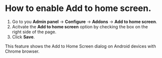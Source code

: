
# How to enable Add to home screen. 

1. Go to you **Admin panel** -> **Configure** -> **Addons** -> **Add to home screen**.
2.  Acitvate the **Add to home screen** option by checking the box on the right side of the page. 
3. Click **Save**.

This feature shows the Add to Home Screen dialog on Android devices with Chrome browser.
